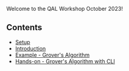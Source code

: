 Welcome to the QAL Workshop October 2023!

## Contents

- [Setup](setup.md)
- [Introduction](introduction.md)
- [Example - Grover's Algorithm](grover-example.md)
- [Hands-on - Grover's Algorithm with CLI](grover-cli.md)
